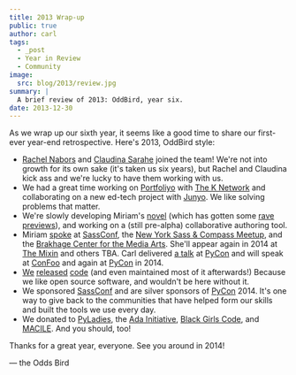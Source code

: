 ```yaml
---
title: 2013 Wrap-up
public: true
author: carl
tags:
  - _post
  - Year in Review
  - Community
image:
  src: blog/2013/review.jpg
summary: |
  A brief review of 2013: OddBird, year six.
date: 2013-12-30
---
```


As we wrap up our sixth year, it seems like a good time to share our
first-ever year-end retrospective. Here's 2013, OddBird style:

-   [Rachel Nabors][] and [Claudina Sarahe][] joined the team! We're not
    into growth for its own sake (it's taken us six years), but Rachel
    and Claudina kick ass and we're lucky to have them working with us.
-   We had a great time working on [Portfoliyo] with [The K Network] and
    collaborating on a new ed-tech project with [Junyo]. We like solving
    problems that matter.
-   We're slowly developing Miriam's [novel] (which has gotten some
    [rave previews]), and working on a (still pre-alpha) collaborative
    authoring tool.
-   Miriam [spoke] at [SassConf], the [New York Sass & Compass Meetup],
    and the [Brakhage Center for the Media Arts]. She'll appear again in
    2014 at [The Mixin] and others TBA. Carl delivered [a talk] at
    [PyCon] and will speak at [ConFoo] and again at [PyCon] in 2014.
-   [We][] [released][] [code] (and even maintained most of it
    afterwards!) Because we like open source software, and wouldn't be
    here without it.
-   We sponsored [SassConf] and are silver sponsors of [PyCon] 2014.
    It's one way to give back to the communities that have helped form
    our skills and built the tools we use every day.
-   We donated to [PyLadies], the [Ada Initiative], [Black Girls Code],
    and [MACILE]. And you should, too!

Thanks for a great year, everyone. See you around in 2014!

— the Odds Bird

  [Rachel Nabors]: http://rachelnabors.com/
  [Claudina Sarahe]: http://itsmisscs.me/
  [Portfoliyo]: https://www.portfoliyo.org/
  [The K Network]: https://www.theknetwork.org/
  [Junyo]: http://junyo.com/
  [novel]: http://www.greengreenmud.com/
  [rave previews]: http://iloveepoetry.com/?p=2571
  [spoke]: http://miriamsuzanne.com/pres/
  [SassConf]: http://sassconf.com/
  [New York Sass & Compass Meetup]: http://www.meetup.com/nyc-sass/
  [Brakhage Center for the Media Arts]: http://www.brakhagecenter.net/
  [The Mixin]: https://twitter.com/theMixinSF
  [a talk]: http://pyvideo.org/video/1674/getting-started-with-automated-testing
  [PyCon]: https://us.pycon.org/
  [ConFoo]: http://confoo.ca/
  [We]: https://github.com/jgerigmeyer
  [released]: https://github.com/carljm
  [code]: https://github.com/ericam
  [PyLadies]: http://www.pyladies.com/
  [Ada Initiative]: http://adainitiative.org/
  [Black Girls Code]: http://www.blackgirlscode.com/
  [MACILE]: http://www.macile.org/
